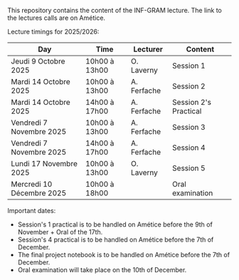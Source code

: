 This repository contains the content of the INF-GRAM lecture. The link to the lectures calls are on Amétice. 


Lecture timings for 2025/2026: 

|  Day                     | Time             | Lecturer     | Content
|---------------------------|-----------------|--------------|-------------------------|
| Jeudi 9 Octobre 2025      | 10h00 à 13h00	  | O. Laverny   | Session 1               |
| Mardi 14 Octobre 2025     |  10h00 à 13h00  | A. Ferfache  | Session 2               |
| Mardi 14 Octobre 2025     | 14h00 à 17h00	  | A. Ferfache  | Session 2's Practical   |
| Vendredi 7 Novembre 2025  | 10h00 à 13h00	  | A. Ferfache  | Session 3               |
| Vendredi 7 Novembre 2025  | 14h00 à 17h00	  | A. Ferfache  | Session 4               |
| Lundi 17 Novembre 2025    | 10h00 à 13h00	  | O. Laverny   | Session 5               |
| Mercredi 10 Décembre 2025 | 10h00 à 18h00	  |              | Oral examination        |

Important dates: 

* Session's 1 practical is to be handled on Amétice before the 9th of November + Oral of the 17th. 
* Session's 4 practical is to be handled on Amétice before the 7th of December.
* The final project notebook is to be handled on Amétice before the 7th of December.
* Oral examination will take place on the 10th of December. 